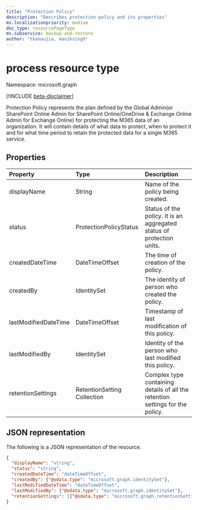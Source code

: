 ```yaml
---
title: "Protection Policy"
description: "Describes protection policy and its properties"
ms.localizationpriority: medium
doc_type: resourcePageType
ms.subservice: backup-and-restore
author: "tkanaujia, maniksingh"
---
```


# process resource type

Namespace: microsoft.graph

 [!INCLUDE [beta-disclaimer](../../includes/beta-disclaimer.md)]

Protection Policy represents the plan defined by the Global Admin(or SharePoint Online Admin for SharePoint Online/OneDrive & Exchange Online Admin for Exchange Online) for protecting the M365 data of an organization. It will contain details of what data to protect, when to protect it and for what time period to retain the protected data for a single M365 service.

## Properties

| Property   | Type|Description|
|:---------------|:--------|:----------|
|displayName|String|Name of the policy being created.|
|status|ProtectionPolicyStatus|Status of the policy. It is an aggregated status of protection units.|
|createdDateTime|DateTimeOffset|The time of creation of the policy.|
|createdBy|IdentitySet|The identity of person who created the policy.|
|lastModifiedDateTime|DateTimeOffset|Timestamp of last modification of this policy.|
|lastModifiedBy|IdentitySet|Identity of the person who last modified this policy.|
|retentionSettings|RetentionSetting Collection|Complex type containing details of all the retention settings for the policy.|


## JSON representation

The following is a JSON representation of the resource.

<!-- {
  "blockType": "resource",
  "optionalProperties": [

  ],
  "@odata.type": "microsoft.graph.protectionpolicybase"
}-->

```json
{
  "displayName": "string",
  "status": "string",
  "createdDateTime": "dateTimeOffset",
  "createdBy": {"@odata.type": "microsoft.graph.identitySet"},
  "lastModifiedDateTime": "dateTimeOffset",
  "lastModifiedBy": {"@odata.type": "microsoft.graph.identitySet"},
  "retentionSettings": [{"@odata.type": "microsoft.graph.retentionSetting"}]
}

```

<!-- uuid: 8fcb5dbc-d5aa-4681-8e31-b001d5168d79
2015-10-25 14:57:30 UTC -->
<!--
{
  "type": "#page.annotation",
  "description": "process resource",
  "keywords": "",
  "section": "documentation",
  "tocPath": "",
  "suppressions": []
}
-->


